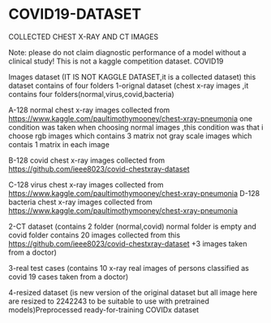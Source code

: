 # COVID19-DATASET
COLLECTED CHEST X-RAY AND CT IMAGES

Note: please do not claim diagnostic performance of a model without a clinical study! This is not a kaggle competition dataset. COVID19 

Images dataset (IT IS NOT KAGGLE DATASET,it is a collected dataset) this dataset contains of four folders 1-orignal dataset (chest x-ray images ,it contains four folders(normal,virus,covid,bacteria)

A-128 normal chest x-ray images collected from https://www.kaggle.com/paultimothymooney/chest-xray-pneumonia one condition was taken when choosing normal images ,this condition was that i choose rgb images which contains 3 matrix not gray scale images which contais 1 matrix in each image

B-128 covid chest x-ray images collected from https://github.com/ieee8023/covid-chestxray-dataset

C-128 virus chest x-ray images collected from https://www.kaggle.com/paultimothymooney/chest-xray-pneumonia D-128 bacteria chest x-ray images collected from https://www.kaggle.com/paultimothymooney/chest-xray-pneumonia

2-CT dataset (contains 2 folder (normal,covid) normal folder is empty and covid folder contains 20 images collected from this https://github.com/ieee8023/covid-chestxray-dataset +3 images taken from a doctor)

3-real test cases (contains 10 x-ray real images of persons classified as covid 19 cases taken from a doctor)

4-resized dataset (is new version of the original dataset but all image here are resized to 2242243 to be suitable to use with pretrained models)Preprocessed ready-for-training COVIDx dataset
